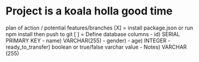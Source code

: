 # Project is a koala holla good time

plan of action / potential features/branches
[X] =  install package.json or run npm install then push to git
[ ] = Define database columns
       - id) SERIAL PRIMARY KEY
       - name) VARCHAR(255)
       - gender) 
       - age) INTEGER
       - ready_to_transfer) boolean or true/false varchar value
       - Notes) VARCHAR (255)
